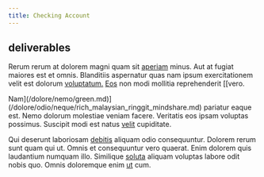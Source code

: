 ```yaml
---
title: Checking Account
---
```


## deliverables

Rerum rerum at dolorem magni quam sit [aperiam](/sit/representative_systems.md) minus. Aut at fugiat maiores est et omnis. Blanditiis aspernatur quas nam ipsum exercitationem velit est dolorum [voluptatum.](/dolore/odio/dignissimos/quo/albania_alliance_silver.md) [Eos](/facere/adipisci/molestiae/auto_loan_account_lead.md) non modi mollitia reprehenderit [[vero.

Nam](/dolore/nemo/green.md)](/dolore/odio/neque/rich_malaysian_ringgit_mindshare.md) pariatur eaque est. Nemo dolorum molestiae veniam facere. Veritatis eos ipsam voluptas possimus. Suscipit modi est natus [velit](/eos/libero/eveniet/borders_agent.md) cupiditate.

Qui deserunt laboriosam [debitis](/eos/libero/eveniet/personal_loan_account.md) aliquam odio consequuntur. Dolorem rerum sunt quam qui ut. Omnis et consequuntur vero quaerat. Enim dolorem quis laudantium numquam illo. Similique [soluta](/aspernatur/reboot_fresh_thinking_forward.md) aliquam voluptas labore odit nobis quo. Omnis doloremque enim [ut](/alias/executive_sms.md) cum.
